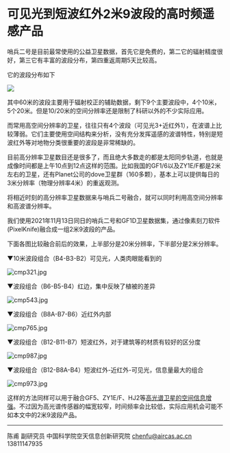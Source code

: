 # 可见光到短波红外2米9波段的高时频遥感产品

哨兵二号是目前最常使用的公益卫星数据，首先它是免费的，第二它的辐射精度很好，第三它有丰富的波段分布，第四重返周期5天比较高。

它的波段分布如下

![](http://www.digital-geography.com/wp-content/uploads/2013/11/Sentinel2_bands.jpg)

其中60米的波段主要用于辐射校正的辅助数据，剩下9个主要波段中，4个10米，5个20米。但是10/20米的空间分辨率还是限制了科研以外的不少实际应用。

而常用高空间分辨率的卫星，往往只有4个波段（可见光3+近红外1），在波谱上比较薄弱。它们主要使用空间结构来分析，没有充分发挥遥感的波谱特性，特别是短波红外等对地物分类很重要的波段是非常稀缺的。

目前高分辨率卫星数目还是很多了，而且绝大多数走的都是太阳同步轨道，也就是成像时间都是上午10点到12点这样的范围。比如我国的GF1/6以及ZY1E/F都是2米左右的卫星，还有Planet公司的dove卫星群（160多颗），基本上可以提供每日的3米分辨率（物理分辨率4米）的重返观测。

将相近时刻的高分辨率卫星数据来与哨兵二号融合，就可以同时利用高空间分辨率和高波谱分辨率。

我们使用2021年11月13日同日的哨兵二号和GF1D卫星数据集，通过像素刻刀软件(PixelKnife)融合成一组2米9波段的产品。

下面各图比较融合前后的效果，上半部分是20米分辨率，下半部分是2米分辨率。

▼10米波段组合（B4-B3-B2）可见光，人类肉眼能看到的

![cmp321.jpg](https://s2.loli.net/2022/06/20/1fM9gQsV6b5JAcv.jpg)

▼波段组合（B6-B5-B4）红边，集中反映了植被的差异

![cmp543.jpg](https://s2.loli.net/2022/06/20/AmHnjEBNoCMDXrR.jpg)

▼波段组合（B8A-B7-B6）近红外内部

![cmp765.jpg](https://s2.loli.net/2022/06/20/3IgQvA2yEDmCWdN.jpg)

▼波段组合（B12-B11-B7）短波红外，对于建筑等的材质有较好的区分度

![cmp987.jpg](https://s2.loli.net/2022/06/20/9HDUyvizTd2Fn3g.jpg)

▼波段组合（B12-B8A-B4）短波红外-近红外-可见光，信息量最大的组合

![cmp973.jpg](https://s2.loli.net/2022/06/20/KCQ9BcpZkrtuHLj.jpg)



这样的方法同样可以用于融合GF5、ZY1E/F、HJ2等[高光谱卫星的空间信息增强](discuss_hsi_dove.html)。不过因为高光谱传感器的幅宽较窄，时间频率会比较低，实际应用机会可能不如本文中的2米9波段产品。



---

陈甫 副研究员
中国科学院空天信息创新研究院
chenfu@aircas.ac.cn
13811147935